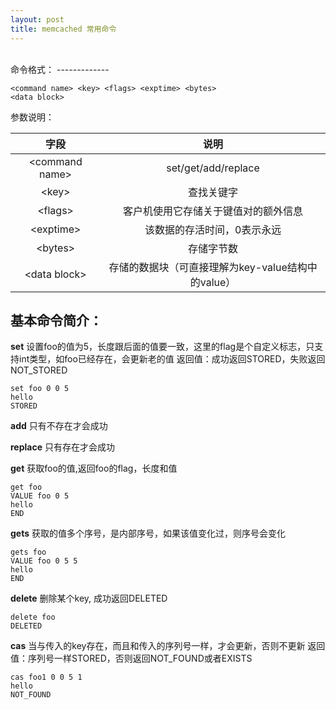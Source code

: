 ```yaml
---
layout: post
title: memcached 常用命令
---
```


<br>
命令格式：
-------------

`<command name> <key> <flags> <exptime> <bytes>`<br>
`<data block>`

参数说明：

| 字段 | 说明 |
|:------:|:------:|
| \<command name>	 | set/get/add/replace|
| \<key>	|查找关键字|
| \<flags> |客户机使用它存储关于键值对的额外信息|
| \<exptime> | 该数据的存活时间，0表示永远|
| \<bytes> | 存储字节数|
| \<data block> | 存储的数据块（可直接理解为key-value结构中的value）|


基本命令简介：
--------
**set** 设置foo的值为5，长度跟后面的值要一致，这里的flag是个自定义标志，只支持int类型，如foo已经存在，会更新老的值
返回值：成功返回STORED，失败返回 NOT_STORED

```
set foo 0 0 5
hello
STORED
```

**add** 只有不存在才会成功

**replace** 只有存在才会成功

**get** 获取foo的值,返回foo的flag，长度和值

```
get foo
VALUE foo 0 5
hello
END
```

**gets** 获取的值多个序号，是内部序号，如果该值变化过，则序号会变化


```
gets foo
VALUE foo 0 5 5
hello
END
```
**delete** 删除某个key, 成功返回DELETED

```
delete foo
DELETED
```
**cas** 当与传入的key存在，而且和传入的序列号一样，才会更新，否则不更新
返回值：序列号一样STORED，否则返回NOT_FOUND或者EXISTS

```
cas foo1 0 0 5 1
hello
NOT_FOUND
```

